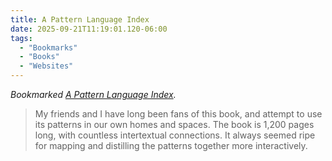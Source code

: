 ```yaml
---
title: A Pattern Language Index
date: 2025-09-21T11:19:01.120-06:00
tags:
  - "Bookmarks"
  - "Books"
  - "Websites"
---
```


<div class="u-bookmark-of h-cite">
<p><i>Bookmarked <a class="u-url p-name" href="https://www.patternlanguageindex.com/">A Pattern Language Index</a>.</i></p>
</div>

<div class="e-content">
<blockquote>
<p>My friends and I have long been fans of this book, and attempt to use its patterns in our own homes and spaces. The book is 1,200 pages long, with countless intertextual connections. It always seemed ripe for mapping and distilling the patterns together more interactively.</p>
</blockquote>
</div>